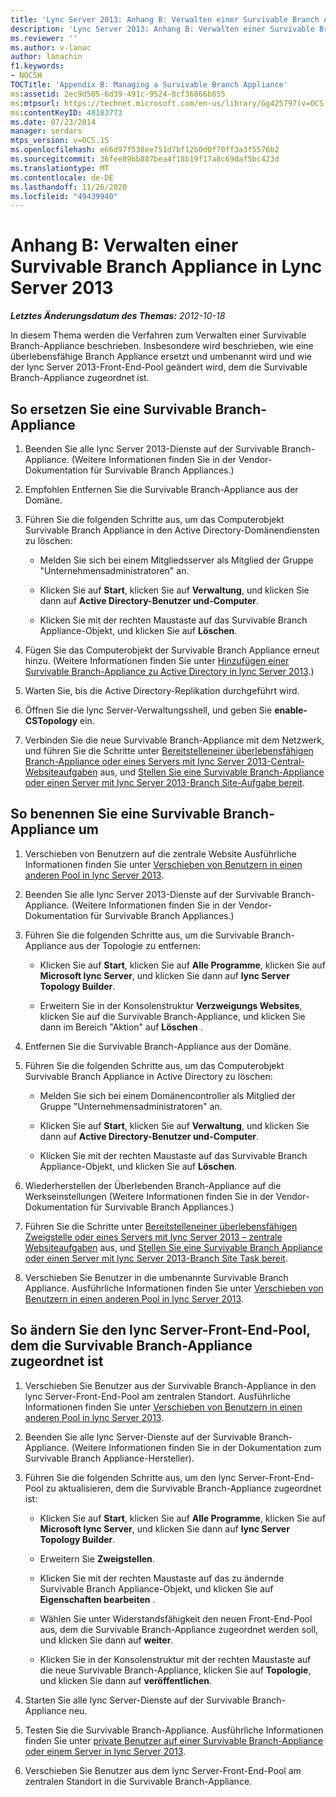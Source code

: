 ```yaml
---
title: 'Lync Server 2013: Anhang B: Verwalten einer Survivable Branch Appliance'
description: 'Lync Server 2013: Anhang B: Verwalten einer Survivable Branch-Appliance.'
ms.reviewer: ''
ms.author: v-lanac
author: lanachin
f1.keywords:
- NOCSH
TOCTitle: 'Appendix B: Managing a Survivable Branch Appliance'
ms:assetid: 2ec9d505-6d39-491c-9524-8cf36866b855
ms:mtpsurl: https://technet.microsoft.com/en-us/library/Gg425797(v=OCS.15)
ms:contentKeyID: 48183773
ms.date: 07/23/2014
manager: serdars
mtps_version: v=OCS.15
ms.openlocfilehash: e66d97f538ee751d7bf12b0d0f70ff3a3f5576b2
ms.sourcegitcommit: 36fee89bb887bea4f18b19f17a8c69daf5bc423d
ms.translationtype: MT
ms.contentlocale: de-DE
ms.lasthandoff: 11/26/2020
ms.locfileid: "49439940"
---
```

# <a name="appendix-b-managing-a-survivable-branch-appliance-in-lync-server-2013"></a>Anhang B: Verwalten einer Survivable Branch Appliance in Lync Server 2013

<div data-xmlns="http://www.w3.org/1999/xhtml">

<div class="topic" data-xmlns="http://www.w3.org/1999/xhtml" data-msxsl="urn:schemas-microsoft-com:xslt" data-cs="https://msdn.microsoft.com/">

<div data-asp="https://msdn2.microsoft.com/asp">



</div>

<div id="mainSection">

<div id="mainBody">

<span> </span>

_**Letztes Änderungsdatum des Themas:** 2012-10-18_

In diesem Thema werden die Verfahren zum Verwalten einer Survivable Branch-Appliance beschrieben. Insbesondere wird beschrieben, wie eine überlebensfähige Branch Appliance ersetzt und umbenannt wird und wie der lync Server 2013-Front-End-Pool geändert wird, dem die Survivable Branch-Appliance zugeordnet ist.

<div>

## <a name="to-replace-a-survivable-branch-appliance"></a>So ersetzen Sie eine Survivable Branch-Appliance

1.  Beenden Sie alle lync Server 2013-Dienste auf der Survivable Branch-Appliance. (Weitere Informationen finden Sie in der Vendor-Dokumentation für Survivable Branch Appliances.)

2.  Empfohlen Entfernen Sie die Survivable Branch-Appliance aus der Domäne.

3.  Führen Sie die folgenden Schritte aus, um das Computerobjekt Survivable Branch Appliance in den Active Directory-Domänendiensten zu löschen:
    
      - Melden Sie sich bei einem Mitgliedsserver als Mitglied der Gruppe "Unternehmensadministratoren" an.
    
      - Klicken Sie auf **Start**, klicken Sie auf **Verwaltung**, und klicken Sie dann auf **Active Directory-Benutzer und-Computer**.
    
      - Klicken Sie mit der rechten Maustaste auf das Survivable Branch Appliance-Objekt, und klicken Sie auf **Löschen**.

4.  Fügen Sie das Computerobjekt der Survivable Branch Appliance erneut hinzu. (Weitere Informationen finden Sie unter [Hinzufügen einer Survivable Branch-Appliance zu Active Directory in lync Server 2013](lync-server-2013-add-a-survivable-branch-appliance-to-active-directory.md).)

5.  Warten Sie, bis die Active Directory-Replikation durchgeführt wird.

6.  Öffnen Sie die lync Server-Verwaltungsshell, und geben Sie **enable-CSTopology** ein.

7.  Verbinden Sie die neue Survivable Branch-Appliance mit dem Netzwerk, und führen Sie die Schritte unter [Bereitstelleneiner überlebensfähigen Branch-Appliance oder eines Servers mit lync Server 2013-Central-Websiteaufgaben](lync-server-2013-deploying-a-survivable-branch-appliance-or-server-central-site-tasks.md) aus, und [Stellen Sie eine Survivable Branch-Appliance oder einen Server mit lync Server 2013-Branch Site-Aufgabe bereit](lync-server-2013-deploy-a-survivable-branch-appliance-or-server-branch-site-task.md).

</div>

<div>

## <a name="to-rename-a-survivable-branch-appliance"></a>So benennen Sie eine Survivable Branch-Appliance um

1.  Verschieben von Benutzern auf die zentrale Website Ausführliche Informationen finden Sie unter [Verschieben von Benutzern in einen anderen Pool in lync Server 2013](lync-server-2013-move-users-to-another-pool.md).

2.  Beenden Sie alle lync Server 2013-Dienste auf der Survivable Branch-Appliance. (Weitere Informationen finden Sie in der Vendor-Dokumentation für Survivable Branch Appliances.)

3.  Führen Sie die folgenden Schritte aus, um die Survivable Branch-Appliance aus der Topologie zu entfernen:
    
      - Klicken Sie auf **Start**, klicken Sie auf **Alle Programme**, klicken Sie auf **Microsoft lync Server**, und klicken Sie dann auf **lync Server Topology Builder**.
    
      - Erweitern Sie in der Konsolenstruktur **Verzweigungs Websites**, klicken Sie auf die Survivable Branch-Appliance, und klicken Sie dann im Bereich "Aktion" auf **Löschen** .

4.  Entfernen Sie die Survivable Branch-Appliance aus der Domäne.

5.  Führen Sie die folgenden Schritte aus, um das Computerobjekt Survivable Branch Appliance in Active Directory zu löschen:
    
      - Melden Sie sich bei einem Domänencontroller als Mitglied der Gruppe "Unternehmensadministratoren" an.
    
      - Klicken Sie auf **Start**, klicken Sie auf **Verwaltung**, und klicken Sie dann auf **Active Directory-Benutzer und-Computer**.
    
      - Klicken Sie mit der rechten Maustaste auf das Survivable Branch Appliance-Objekt, und klicken Sie auf **Löschen**.

6.  Wiederherstellen der Überlebenden Branch-Appliance auf die Werkseinstellungen (Weitere Informationen finden Sie in der Vendor-Dokumentation für Survivable Branch Appliances.)

7.  Führen Sie die Schritte unter [Bereitstelleneiner überlebensfähigen Zweigstelle oder eines Servers mit lync Server 2013 – zentrale Websiteaufgaben](lync-server-2013-deploying-a-survivable-branch-appliance-or-server-central-site-tasks.md) aus, und [Stellen Sie eine Survivable Branch Appliance oder einen Server mit lync Server 2013-Branch Site Task bereit](lync-server-2013-deploy-a-survivable-branch-appliance-or-server-branch-site-task.md).

8.  Verschieben Sie Benutzer in die umbenannte Survivable Branch Appliance. Ausführliche Informationen finden Sie unter [Verschieben von Benutzern in einen anderen Pool in lync Server 2013](lync-server-2013-move-users-to-another-pool.md).

</div>

<div>

## <a name="to-change-the-lync-server-front-end-pool-that-the-survivable-branch-appliance-is-associated-with"></a>So ändern Sie den lync Server-Front-End-Pool, dem die Survivable Branch-Appliance zugeordnet ist

1.  Verschieben Sie Benutzer aus der Survivable Branch-Appliance in den lync Server-Front-End-Pool am zentralen Standort. Ausführliche Informationen finden Sie unter [Verschieben von Benutzern in einen anderen Pool in lync Server 2013](lync-server-2013-move-users-to-another-pool.md).

2.  Beenden Sie alle lync Server-Dienste auf der Survivable Branch-Appliance. (Weitere Informationen finden Sie in der Dokumentation zum Survivable Branch Appliance-Hersteller).

3.  Führen Sie die folgenden Schritte aus, um den lync Server-Front-End-Pool zu aktualisieren, dem die Survivable Branch-Appliance zugeordnet ist:
    
      - Klicken Sie auf **Start**, klicken Sie auf **Alle Programme**, klicken Sie auf **Microsoft lync Server**, und klicken Sie dann auf **lync Server Topology Builder**.
    
      - Erweitern Sie **Zweigstellen**.
    
      - Klicken Sie mit der rechten Maustaste auf das zu ändernde Survivable Branch Appliance-Objekt, und klicken Sie auf **Eigenschaften bearbeiten** .
    
      - Wählen Sie unter Widerstandsfähigkeit den neuen Front-End-Pool aus, dem die Survivable Branch-Appliance zugeordnet werden soll, und klicken Sie dann auf **weiter**.
    
      - Klicken Sie in der Konsolenstruktur mit der rechten Maustaste auf die neue Survivable Branch-Appliance, klicken Sie auf **Topologie**, und klicken Sie dann auf **veröffentlichen**.

4.  Starten Sie alle lync Server-Dienste auf der Survivable Branch-Appliance neu.

5.  Testen Sie die Survivable Branch-Appliance. Ausführliche Informationen finden Sie unter [private Benutzer auf einer Survivable Branch-Appliance oder einem Server in lync Server 2013](lync-server-2013-home-users-on-a-survivable-branch-appliance-or-server.md).

6.  Verschieben Sie Benutzer aus dem lync Server-Front-End-Pool am zentralen Standort in die Survivable Branch-Appliance.

</div>

</div>

<span> </span>

</div>

</div>

</div>

